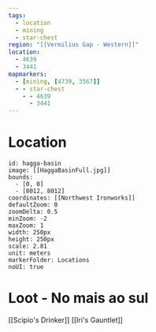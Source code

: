 ```yaml
---
tags:
  - location
  - mining
  - star-chest
region: "[[Vermilius Gap - Western]]"
location:
  - 4639
  - 3441
mapmarkers:
  - [mining, [4739, 3567]]
  - - star-chest
    - - 4639
      - 3441
---
```

# Location
```leaflet
id: hagga-basin
image: [[HaggaBasinFull.jpg]]
bounds:
  - [0, 0]
  - [8012, 8012]
coordinates: [[Northwest Ironworks]]
defaultZoom: 0
zoomDelta: 0.5
minZoom: -2
maxZoom: 1
width: 250px
height: 250px
scale: 2.81
unit: meters
markerFolder: Locations
noUI: true
```
# Loot - No mais ao sul
[[Scipio's Drinker]]
[[Iri's Gauntlet]]
